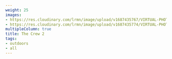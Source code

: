 ```yaml
---
weight: 25
images:
- https://res.cloudinary.com/lrmn/image/upload/v1687435767/VIRTUAL-PHOTOGRAPHY/thecrew/Pic_20210702_075535_3840x2160_nbahrn.jpg
- https://res.cloudinary.com/lrmn/image/upload/v1687435774/VIRTUAL-PHOTOGRAPHY/thecrew/Pic_20210702_075552_3840x2160_kwk9u4.jpg
multipleColumn: true
title: The Crew 2
tags:
- outdoors
- all
---
```

